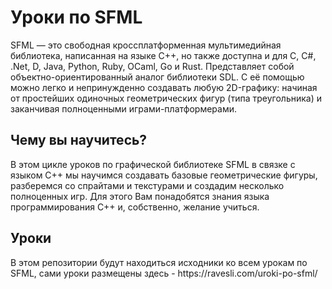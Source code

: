# Уроки по SFML

SFML — это свободная кроссплатформенная мультимедийная библиотека, написанная на языке C++, но также доступна и для C, C#, .Net, D, Java, Python, Ruby, OCaml, Go и Rust. Представляет собой объектно-ориентированный аналог библиотеки SDL. С её помощью можно легко и непринужденно создавать любую 2D-графику: начиная от простейших одиночных геометрических фигур (типа треугольника) и заканчивая полноценными играми-платформерами.

<h2>Чему вы научитесь?</h2>
В этом цикле уроков по графической библиотеке SFML в связке с языком С++ мы научимся создавать базовые геометрические фигуры, разберемся со спрайтами и текстурами и создадим несколько полноценных игр. Для этого Вам понадобятся знания языка программирования С++ и, собственно, желание учиться.

<h2>Уроки</h2>
В этом репозитории будут находиться исходники ко всем урокам по SFML, сами уроки размещены здесь - https://ravesli.com/uroki-po-sfml/
